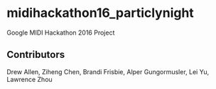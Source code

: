 # midihackathon16_particlynight
Google MIDI Hackathon 2016 Project

## Contributors
Drew Allen,
Ziheng Chen,
Brandi Frisbie,
Alper Gungormusler,
Lei Yu,
Lawrence Zhou
